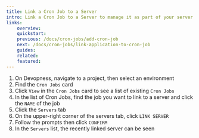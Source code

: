 ```yaml
---
title: Link a Cron Job to a Server
intro: Link a Cron Job to a Server to manage it as part of your server environment.
links:
    overview:
    quickstart:
    previous: /docs/cron-jobs/add-cron-job
    next: /docs/cron-jobs/link-application-to-cron-job
    guides:
    related:
    featured:
---
```


1. On Devopness, navigate to a project, then select an environment
1. Find the `Cron Jobs` card
1. Click `View` in the `Cron Jobs` card to see a list of existing `Cron Jobs`
1. In the list of Cron Jobs, find the job you want to link to a server and click the `NAME` of the job
1. Click the `Servers` tab
1. On the upper-right corner of the servers tab, click `LINK SERVER`
1. Follow the prompts then click `CONFIRM`
1. In the `Servers` list, the recently linked server can be seen

